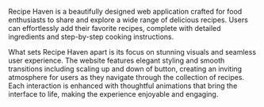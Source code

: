 Recipe Haven is a beautifully designed web application crafted for food enthusiasts to share and explore a wide range
of delicious recipes. Users can effortlessly add their favorite recipes, complete with detailed ingredients and step-by-step 
cooking instructions.

What sets Recipe Haven apart is its focus on stunning visuals and seamless user experience. 
The website features elegant styling and smooth transitions including scaling up and down of button, creating an inviting 
atmosphere for users as they navigate through the collection of recipes. Each interaction is enhanced with 
thoughtful animations that bring the interface to life, making the experience enjoyable and engaging.
